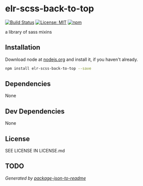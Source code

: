 # elr-scss-back-to-top

[![Build Status](https://travis-ci.org/Beth3346/elr-scss-back-to-top.svg?branch=master)](https://travis-ci.org/Beth3346/elr-scss-back-to-top)
[![License: MIT](https://img.shields.io/badge/License-MIT-yellow.svg)](https://opensource.org/licenses/MIT)
[![npm](https://img.shields.io/npm/dm/elr-scss-back-to-top.svg?style=flat)]()

a library of sass mixins

## Installation

Download node at [nodejs.org](http://nodejs.org) and install it, if you haven't already.

```sh
npm install elr-scss-back-to-top --save
```

## Dependencies

None

## Dev Dependencies

None

## License

SEE LICENSE IN LICENSE.md

## TODO

_Generated by [package-json-to-readme](https://github.com/zeke/package-json-to-readme)_
